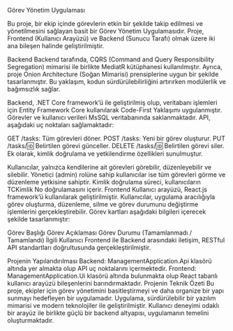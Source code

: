 Görev Yönetim Uygulaması

Bu proje, bir ekip içinde görevlerin etkin bir şekilde takip edilmesi ve yönetilmesini sağlayan basit bir Görev Yönetim Uygulamasıdır. Proje, Frontend (Kullanıcı Arayüzü) ve Backend (Sunucu Tarafı) olmak üzere iki ana bileşen halinde geliştirilmiştir.

Backend
Backend tarafında, CQRS (Command and Query Responsibility Segregation) mimarisi ile birlikte MediatR kütüphanesi kullanılmıştır. Ayrıca, proje Onion Architecture (Soğan Mimarisi) prensiplerine uygun bir şekilde tasarlanmıştır. Bu yaklaşım, kodun sürdürülebilirliğini artırırken modülerlik ve bağımsızlık sağlar.

Backend, .NET Core framework’ü ile geliştirilmiş olup, veritabanı işlemleri için Entity Framework Core kullanılarak Code-First Yaklaşımı uygulanmıştır. Görevler ve kullanıcı verileri MsSQL veritabanında saklanmaktadır. API, aşağıdaki uç noktaları sağlamaktadır:

GET /tasks: Tüm görevleri döner.
POST /tasks: Yeni bir görev oluşturur.
PUT /tasks/:id: Belirtilen görevi günceller.
DELETE /tasks/:id: Belirtilen görevi siler.
Ek olarak, kimlik doğrulama ve yetkilendirme özellikleri sunulmuştur.

Kullanıcılar, yalnızca kendilerine ait görevleri görebilir, düzenleyebilir ve silebilir.
Yönetici (admin) rolüne sahip kullanıcılar ise tüm görevleri görme ve düzenleme yetkisine sahiptir.
Kimlik doğrulama süreci, kullanıcıların TCKimlik No doğrulamasını içerir.
Frontend
Kullanıcı arayüzü, React.js framework’ü kullanılarak geliştirilmiştir. Kullanıcılar, uygulama aracılığıyla görev oluşturma, düzenleme, silme ve görev durumunu değiştirme işlemlerini gerçekleştirebilir. Görev kartları aşağıdaki bilgileri içerecek şekilde tasarlanmıştır:

Görev Başlığı
Görev Açıklaması
Görev Durumu (Tamamlanmadı / Tamamlandı)
İlgili Kullanıcı
Frontend ile Backend arasındaki iletişim, RESTful API standartları doğrultusunda gerçekleştirilmiştir.

Projenin Yapılandırılması
Backend: ManagementApplication.Api klasörü altında yer almakta olup API uç noktalarını içermektedir.
Frontend: ManagementApplication.Ui klasörü altında bulunmakta olup React tabanlı kullanıcı arayüzü bileşenlerini barındırmaktadır.
Projenin Teknik Özeti
Bu proje, ekipler için görev yönetimini basitleştirmeyi ve daha organize bir yapı sunmayı hedefleyen bir uygulamadır. Uygulama, sürdürülebilir bir yazılım mimarisi ve modern teknolojiler ile geliştirilmiştir. Kullanıcı deneyimi odaklı bir arayüz ile birlikte güçlü bir backend altyapısı, uygulamanın temelini oluşturmaktadır.

